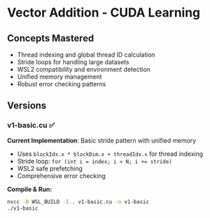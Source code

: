 # Vector Addition - CUDA Learning

## Concepts Mastered
- Thread indexing and global thread ID calculation
- Stride loops for handling large datasets
- WSL2 compatibility and environment detection
- Unified memory management
- Robust error checking patterns

## Versions

### v1-basic.cu ✅
**Current Implementation**: Basic stride pattern with unified memory
- Uses `blockIdx.x * blockDim.x + threadIdx.x` for thread indexing
- Stride loop: `for (int i = index; i < N; i += stride)`
- WSL2 safe prefetching
- Comprehensive error checking

**Compile & Run:**
```bash
nvcc -D WSL_BUILD -I.. v1-basic.cu -o v1-basic
./v1-basic
```
